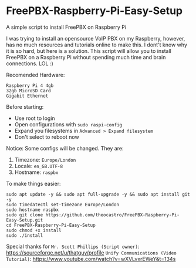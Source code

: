 # FreePBX-Raspberry-Pi-Easy-Setup
A simple script to install FreePBX on Raspberry Pi

 I was trying to install an opensource VoIP PBX on my Raspberry, however, has no much resources and tutorials online to make this. I dont't know why it is so hard, but here is a solution. This script will allow you to install FreePBX on a Raspberry Pi without spending much time and brain connections. LOL :)

 Recomended Hardware:
```
Raspberry Pi 4 4gb
32gb MicroSD Card
Gigabit Ethernet
```


Before starting:
* Use root to login
* Open configurations with ```sudo raspi-config```
* Expand you filesystems in ```Advanced > Expand filesystem```
* Don't select to reboot now


Notice:
Some configs will be changed. They are:
 1. Timezone: ```Europe/London```
 2. Locale: ```en_GB.UTF-8```
 3. Hostname: ```raspbx```


To make things easier:

```
sudo apt update -y && sudo apt full-upgrade -y && sudo apt install git -y
sudo timedatectl set-timezone Europe/London
sudo hostname raspbx
sudo git clone https://github.com/theocastro/FreePBX-Raspberry-Pi-Easy-Setup.git
cd FreePBX-Raspberry-Pi-Easy-Setup
sudo chmod +x install
sudo ./install
```



Special thanks for
```Mr. Scott Phillips (Script owner)```: https://sourceforge.net/u/thatguy/profile
```Unify Communications (Video Tutorial)```: https://www.youtube.com/watch?v=wXVLvxrEWeY&t=134s
